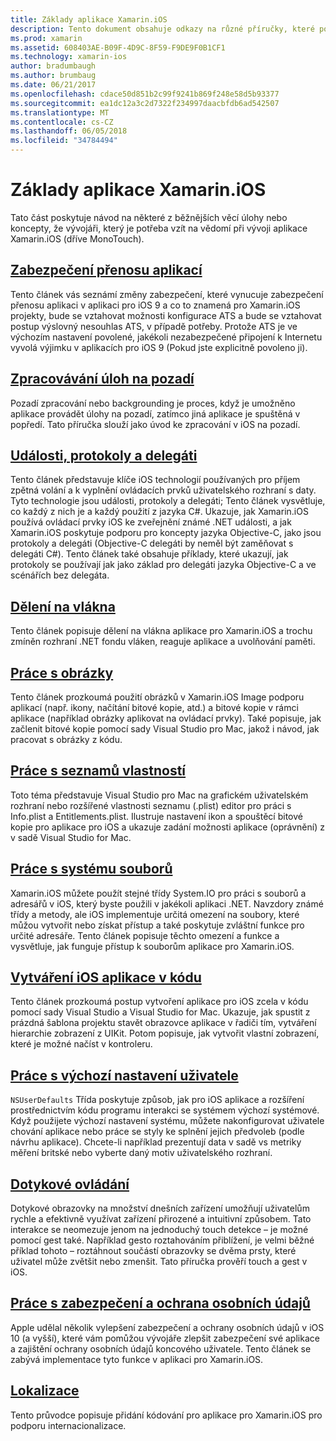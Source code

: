 ```yaml
---
title: Základy aplikace Xamarin.iOS
description: Tento dokument obsahuje odkazy na různé příručky, které popisují pro vývoj na platformě Xamarin.iOS, jako je například aplikace přenosu zabezpečení, základní koncepty backgrounding, události a dělení na vlákna.
ms.prod: xamarin
ms.assetid: 608403AE-B09F-4D9C-8F59-F9DE9F0B1CF1
ms.technology: xamarin-ios
author: bradumbaugh
ms.author: brumbaug
ms.date: 06/21/2017
ms.openlocfilehash: cdace50d851b2c99f9241b869f248e58d5b93377
ms.sourcegitcommit: ea1dc12a3c2d7322f234997daacbfdb6ad542507
ms.translationtype: MT
ms.contentlocale: cs-CZ
ms.lasthandoff: 06/05/2018
ms.locfileid: "34784494"
---
```

# <a name="xamarinios-application-fundamentals"></a>Základy aplikace Xamarin.iOS

Tato část poskytuje návod na některé z běžnějších věcí úlohy nebo koncepty, že vývojáři, který je potřeba vzít na vědomí při vývoji aplikace Xamarin.iOS (dříve MonoTouch).

## <a name="app-transport-securityiosapp-fundamentalsatsmd"></a>[Zabezpečení přenosu aplikací](~/ios/app-fundamentals/ats.md)

Tento článek vás seznámí změny zabezpečení, které vynucuje zabezpečení přenosu aplikaci v aplikaci pro iOS 9 a co to znamená pro Xamarin.iOS projekty, bude se vztahovat možnosti konfigurace ATS a bude se vztahovat postup výslovný nesouhlas ATS, v případě potřeby. Protože ATS je ve výchozím nastavení povolené, jakékoli nezabezpečené připojení k Internetu vyvolá výjimku v aplikacích pro iOS 9 (Pokud jste explicitně povoleno ji).


## <a name="backgroundingiosapp-fundamentalsbackgroundingindexmd"></a>[Zpracovávání úloh na pozadí](~/ios/app-fundamentals/backgrounding/index.md)

Pozadí zpracování nebo backgrounding je proces, když je umožněno aplikace provádět úlohy na pozadí, zatímco jiná aplikace je spuštěná v popředí. Tato příručka slouží jako úvod ke zpracování v iOS na pozadí.


## <a name="events-protocols-and-delegatesiosapp-fundamentalsdelegates-protocols-and-eventsmd"></a>[Události, protokoly a delegáti](~/ios/app-fundamentals/delegates-protocols-and-events.md)

Tento článek představuje klíče iOS technologií používaných pro příjem zpětná volání a k vyplnění ovládacích prvků uživatelského rozhraní s daty. Tyto technologie jsou události, protokoly a delegáti; Tento článek vysvětluje, co každý z nich je a každý použití z jazyka C#. Ukazuje, jak Xamarin.iOS používá ovládací prvky iOS ke zveřejnění známé .NET události, a jak Xamarin.iOS poskytuje podporu pro koncepty jazyka Objective-C, jako jsou protokoly a delegáti (Objective-C delegáti by neměl být zaměňovat s delegáti C#). Tento článek také obsahuje příklady, které ukazují, jak protokoly se používají jak jako základ pro delegáti jazyka Objective-C a ve scénářích bez delegáta.

## <a name="threadingiosapp-fundamentalsthreadingmd"></a>[Dělení na vlákna](~/ios/app-fundamentals/threading.md)

Tento článek popisuje dělení na vlákna aplikace pro Xamarin.iOS a trochu zmíněn rozhraní .NET fondu vláken, reaguje aplikace a uvolňování paměti.&nbsp;

## <a name="working-with-imagesiosapp-fundamentalsimages-iconsindexmd"></a>[Práce s obrázky](~/ios/app-fundamentals/images-icons/index.md)

Tento článek prozkoumá použití obrázků v Xamarin.iOS Image podporu aplikací (např. ikony, načítání bitové kopie, atd.) a bitové kopie v rámci aplikace (například obrázky aplikovat na ovládací prvky). Také popisuje, jak začlenit bitové kopie pomocí sady Visual Studio pro Mac, jakož i návod, jak pracovat s obrázky z kódu.

## <a name="working-with-property-listsiosapp-fundamentalsindexmd"></a>[Práce s seznamů vlastností](~/ios/app-fundamentals/index.md)

Toto téma představuje Visual Studio pro Mac na grafickém uživatelském rozhraní nebo rozšířené vlastnosti seznamu (.plist) editor pro práci s Info.plist a Entitlements.plist. Ilustruje nastavení ikon a spouštěcí bitové kopie pro aplikace pro iOS a ukazuje zadání možnosti aplikace (oprávnění) z v sadě Visual Studio for Mac.

## <a name="working-with-the-file-systemiosapp-fundamentalsfile-systemmd"></a>[Práce s systému souborů](~/ios/app-fundamentals/file-system.md)

Xamarin.iOS můžete použít stejné třídy System.IO pro práci s souborů a adresářů v iOS, který byste použili v jakékoli aplikaci .NET. Navzdory známé třídy a metody, ale iOS implementuje určitá omezení na soubory, které můžou vytvořit nebo získat přístup a také poskytuje zvláštní funkce pro určité adresáře. Tento článek popisuje těchto omezení a funkce a vysvětluje, jak funguje přístup k souborům aplikace pro Xamarin.iOS.

## <a name="creating-ios-applications-in-codeiosapp-fundamentalsios-code-onlymd"></a>[Vytváření iOS aplikace v kódu](~/ios/app-fundamentals/ios-code-only.md)

Tento článek prozkoumá postup vytvoření aplikace pro iOS zcela v kódu pomocí sady Visual Studio a Visual Studio for Mac. Ukazuje, jak spustit z prázdná šablona projektu stavět obrazovce aplikace v řadiči tím, vytváření hierarchie zobrazení z UIKit. Potom popisuje, jak vytvořit vlastní zobrazení, které je možné načíst v kontroleru.

## <a name="working-with-user-defaultsiosapp-fundamentalsuser-defaultsmd"></a>[Práce s výchozí nastavení uživatele](~/ios/app-fundamentals/user-defaults.md)

`NSUserDefaults` Třída poskytuje způsob, jak pro iOS aplikace a rozšíření prostřednictvím kódu programu interakci se systémem výchozí systémové. Když použijete výchozí nastavení systému, můžete nakonfigurovat uživatele chování aplikace nebo práce se styly ke splnění jejich předvoleb (podle návrhu aplikace). Chcete-li například prezentují data v sadě vs metriky měření britské nebo vyberte daný motiv uživatelského rozhraní.

## <a name="touchiosapp-fundamentalstouchindexmd"></a>[Dotykové ovládání](~/ios/app-fundamentals/touch/index.md)

Dotykové obrazovky na množství dnešních zařízení umožňují uživatelům rychle a efektivně využívat zařízení přirozené a intuitivní způsobem. Tato interakce se neomezuje jenom na jednoduchý touch detekce – je možné pomocí gest také. Například gesto roztahováním přiblížení, je velmi běžné příklad tohoto – roztáhnout součástí obrazovky se dvěma prsty, které uživatel může zvětšit nebo zmenšit. Tato příručka prověří touch a gest v iOS.

## <a name="working-with-security-and-privacyiosapp-fundamentalssecurity-privacymd"></a>[Práce s zabezpečení a ochrana osobních údajů](~/ios/app-fundamentals/security-privacy.md)

Apple udělal několik vylepšení zabezpečení a ochrany osobních údajů v iOS 10 (a vyšší), které vám pomůžou vývojáře zlepšit zabezpečení své aplikace a zajištění ochrany osobních údajů koncového uživatele. Tento článek se zabývá implementace tyto funkce v aplikaci pro Xamarin.iOS.

##  <a name="localizationiosapp-fundamentalslocalizationindexmd"></a>[Lokalizace](~/ios/app-fundamentals/localization/index.md)

Tento průvodce popisuje přidání kódování pro aplikace pro Xamarin.iOS pro podporu internacionalizace.
